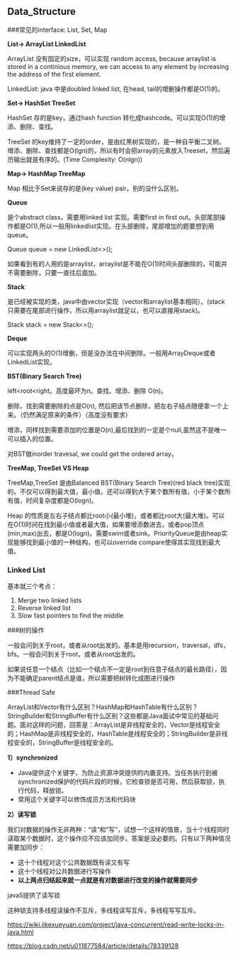## Data_Structure

###常见的interface: List, Set, Map

**List-> ArrayList LinkedList**

ArrayList 没有固定的size，可以实现 random access, because arraylist is stored in a continious memory, we can access to any element by increasing the address of the first element.

LinkedList: java 中是doubled linked list, 在head, tail的增删操作都是O(1)的。

**Set-> HashSet TreeSet**

HashSet 存的是key，通过hash function 转化成hashcode。可以实现O(1)的增添、删除、查找。

TreeSet 的key维持了一定的order，是由红黑树实现的，是一种自平衡二叉树。增添、删除、查找都是O(lgn)的，所以有时会把array的元素放入Treeset，然后遍历输出就是有序的。(Time Complexity: O(nlgn))

**Map-> HashMap TreeMap**

Map 相比于Set来说存的是(key value) pair。别的没什么区别。

**Queue**

是个abstract class，需要用linked list 实现。需要first in first out。头部尾部操作都是O(1),所以一般用linkedlist实现。在头部删除，尾部增加的题要想到用queue。

Queue<T> queue = new LinkedList<>();

如果看到有的人用的是arraylist，arraylist是不能在O(1)时间头部删除的，可能并不需要删除，只要一直往后面加。

**Stack**

是已经被实现的类，java中由vector实现（vector和arraylist基本相同）。(stack只需要在尾部进行操作，所以用arraylist就足以，也可以直接用stack)。

Stack<T> stack = new Stack<>();

**Deque**

可以实现两头的O(1)增删，但是没办法在中间删除。一般用ArrayDeque或者LinkedList实现。

**BST(Binary Search Tree)**

left<root<right。高度最坏为n。查找、增添、删除 O(n)。 

删除，找到需要删除的点是O(n), 然后把该节点删除，把左右子结点随便拿一个上来。（仍然满足原来的条件）（高度没有要求）

增添，同样找到需要添加的位置是O(n),最后找到的一定是个null,虽然这不是唯一可以插入的位置。

对BST做inorder travesal, we could get the ordered array。

**TreeMap, TreeSet VS Heap**

TreeMap,TreeSet 是由Balanced BST(Binary Search Tree)(red black tree)实现的。不仅可以得到最大值，最小值，还可以得到大于某个数所有值，小于某个数所有值，时间复杂度都是O(logn)。

Heap 的性质是左右子结点都比root小(最小堆)，或者都比root大(最大堆)。可以在O(1)时间在找到最小值或者最大值，如果要增添数进去，或者pop顶点(min,max)出去，都是O(logn)。需要swim或者sink。PriorityQueue是由heap实现能够找到最小值的一种结构，也可以override compare使得其实现找到最大值。

### Linked List

基本就三个考点：

1. Merge two linked lists
2. Reverse linked list
3. Slow fast pointers to find the middle

###树的操作

一般会问到关于root，或者从root出发的。基本是用recursion，traversal，dfs，bfs。一般会问到关于root，或者从root出发的。

如果说任意一个结点（比如一个结点不一定是root到任意子结点的最长路径），因为不能确定parent结点是谁，所以需要把树转化成图进行操作

###Thread Safe

ArrayList和Vector有什么区别？HashMap和HashTable有什么区别？StringBuilder和StringBuffer有什么区别？这些都是Java面试中常见的基础问题。面对这样的问题，回答是：ArrayList是非线程安全的，Vector是线程安全的；HashMap是非线程安全的，HashTable是线程安全的；StringBuilder是非线程安全的，StringBuffer是线程安全的。

**1）synchronized**

- Java提供这个关键字，为防止资源冲突提供的内置支持。当任务执行到被synchronized保护的代码片段的时候，它检查锁是否可用，然后获取锁，执行代码，释放锁。
- 常用这个关键字可以修饰成员方法和代码块

**2）读写锁**

我们对数据的操作无非两种：“读”和“写”，试想一个这样的情景，当十个线程同时读取某个数据时，这个操作应不应该加同步。答案是没必要的。只有以下两种情况需要加同步：

- 这十个线程对这个公共数据既有读又有写
- 这十个线程对公共数据进行写操作
- **以上两点归结起来就一点就是有对数据进行改变的操作就需要同步**

java5提供了读写锁

这种锁支持多线程读操作不互斥，多线程读写互斥，多线程写写互斥。

https://wiki.jikexueyuan.com/project/java-concurrent/read-write-locks-in-java.html

https://blog.csdn.net/u011877584/article/details/78339128